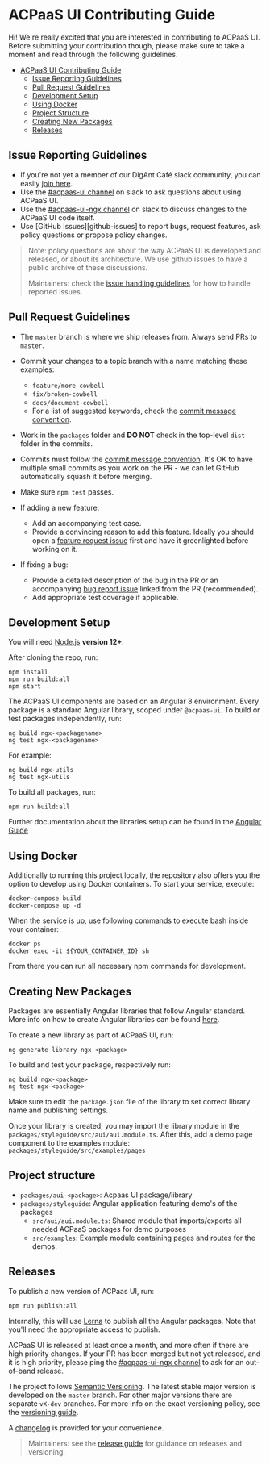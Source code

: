 # ACPaaS UI Contributing Guide

Hi! We're really excited that you are interested in contributing to ACPaaS UI. Before submitting your contribution though, please make sure to take a moment and read through the following guidelines.

- [ACPaaS UI Contributing Guide](#acpaas-ui-contributing-guide)
  - [Issue Reporting Guidelines](#issue-reporting-guidelines)
  - [Pull Request Guidelines](#pull-request-guidelines)
  - [Development Setup](#development-setup)
  - [Using Docker](#using-docker)
  - [Project Structure](#project-structure)
  - [Creating New Packages](#creating-new-packages)
  - [Releases](#releases)

## Issue Reporting Guidelines

- If you're not yet a member of our DigAnt Café slack community, you can easily [join here](https://digantcafe-slack.digipolis.be).
- Use the [#acpaas-ui channel](https://digantcafe.slack.com/messages/CDDLYJU65/) on slack to ask questions about using ACPaaS UI.
- Use the [#acpaas-ui-ngx channel][acpaas-ui-ngx] on slack to discuss changes to the ACPaaS UI code itself.
- Use [GitHub Issues][github-issues] to report bugs, request features, ask policy questions or propose policy changes.

> Note: policy questions are about the way ACPaaS UI is developed and released, or about its architecture. We use github issues to have a public archive of these discussions.
>
> Maintainers: check the [issue handling guidelines](./guidelines/ISSUES.md) for how to handle reported issues.

## Pull Request Guidelines

- The `master` branch is where we ship releases from. Always send PRs to `master`.

- Commit your changes to a topic branch with a name matching these examples:
    - `feature/more-cowbell`
    - `fix/broken-cowbell`
    - `docs/document-cowbell`
    - For a list of suggested keywords, check the [commit message convention](./guidelines/COMMITS.md).

- Work in the `packages` folder and **DO NOT** check in the top-level `dist` folder in the commits.

- Commits must follow the [commit message convention](./guidelines/COMMITS.md). It's OK to have multiple small commits as you work on the PR - we can let GitHub automatically squash it before merging.

- Make sure `npm test` passes.

- If adding a new feature:
    - Add an accompanying test case.
    - Provide a convincing reason to add this feature. Ideally you should open a [feature request issue](https://github.com/digipolisantwerp/acpaas-ui_angular/issues/new?template=feature_request.md) first and have it greenlighted before working on it.

- If fixing a bug:
    - Provide a detailed description of the bug in the PR or an accompanying [bug report issue](https://github.com/digipolisantwerp/acpaas-ui_angular/issues/new?template=bug_report.md) linked from the PR (recommended).
    - Add appropriate test coverage if applicable.

## Development Setup

You will need [Node.js](http://nodejs.org) **version 12+**.

After cloning the repo, run:

```shell
npm install
npm run build:all
npm start
```

The ACPaaS UI components are based on an Angular 8 environment. Every package is a standard Angular library, scoped under `@acpaas-ui`.
To build or test packages independently, run:
```shell
ng build ngx-<packagename>
ng test ngx-<packagename>
```

For example:
```shell
ng build ngx-utils
ng test ngx-utils
```

To build all packages, run:
```shell
npm run build:all
```

Further documentation about the libraries setup can be found in the [Angular Guide](https://angular.io/guide/libraries)


## Using Docker

Additionally to running this project locally, the repository also offers you the option to develop using Docker containers.
To start your service, execute:

```shell
docker-compose build
docker-compose up -d
```

When the service is up, use following commands to execute bash inside your container:

```shell
docker ps
docker exec -it ${YOUR_CONTAINER_ID} sh
```

From there you can run all necessary npm commands for development.

## Creating New Packages

Packages are essentially Angular libraries that follow Angular standard.
More info on how to create Angular libraries can be found [here](https://angular.io/guide/libraries).

To create a new library as part of ACPaaS UI, run:

```shell
ng generate library ngx-<package>
```

To build and test your package, respectively run:
```shell
ng build ngx-<package>
ng test ngx-<package>
```

Make sure to edit the `package.json` file of the library to set correct library name and publishing settings.

Once your library is created, you may import the library module in the `packages/styleguide/src/aui/aui.module.ts`.
After this, add a demo page component to the examples module: `packages/styleguide/src/examples/pages`

## Project structure
- `packages/aui-<package>`: Acpaas UI package/library
- `packages/styleguide`: Angular application featuring demo's of the packages
    - `src/aui/aui.module.ts`: Shared module that imports/exports all needed ACPaaS packages for demo purposes
    - `src/examples`: Example module containing pages and routes for the demos.

## Releases

To publish a new version of ACPaas UI, run:
```shell
npm run publish:all
```

Internally, this will use [Lerna](https://lerna.js.org) to publish all the Angular packages. Note that you'll need the appropriate access to publish.

ACPaaS UI is released at least once a month, and more often if there are high priority changes. If your PR has been merged but not yet released, and it is high priority, please ping the [#acpaas-ui-ngx channel][acpaas-ui-ngx] to ask for an out-of-band release.

The project follows [Semantic Versioning](https://semver.org/). The latest stable major version is developed on the `master` branch. For other major versions there are separate `vX-dev` branches. For more info on the exact versioning policy, see the [versioning guide](./guidelines/VERSIONING.md).

A [changelog](CHANGELOG.md) is provided for your convenience.

> Maintainers: see the [release guide](./guidelines/RELEASE.md) for guidance on releases and versioning.

[acpaas-ui-ngx]: https://digantcafe.slack.com/messages/CDF95H5B7/
